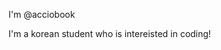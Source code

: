 I'm @acciobook

I'm a korean student who is intereisted in coding!

<!---
acciobook/acciobook is a ✨ special ✨ repository because its `README.md` (this file) appears on your GitHub profile.
You can click the Preview link to take a look at your changes.
--->
